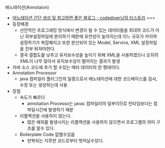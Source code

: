 애노테이션(Annotaion)
* [어노테이션 간단 생성 및 참고하면 좋은 블로그 - codediver님의 티스토리](https://codediver.tistory.com/71)
===
* 등장배경
  * 선언적인 프로그래밍 방식에서 변경이 될 수 있는 데이터들을 최대하 코드가 아닌 외부설정파일에 분리하기 때문에 유연성이 높아지는데 이느 규모가 커지며 설정하기가 복잡해지고 또한 분산되어 있는 Model, Service, XML 설정파일을 전부 뒤져야한다.
  * 결국 결합도를 낮추고 유지보수성을 높이기 위해 XML을 사용하였으나 오히려 XML이 너무 많아서 유지보수성이 떨어지는 결과가 발생
* 자바 소스 코드에 추가 할 수있는 메타 데이터의 한 형태이다.
* Annotation Processor
  * java 컴파일러 플러그인의 일종으로서 애노테이션에 대한 코드베이스를 검사, 수정 또는 생성하는데 사용
* 장점
  * 속도가 빠르다
    * annotation Processo는 javac 컴파일러의 일부이므로 런타임보다는 컴파일시간에 발생하기 때문
  * 리플렉션을 사용하지 않는다.
    * 많은 예외를 발생시키는 리플렉션을 사용하지 않으면서 프로그램의 의미 구조를 알수 있다.
  * Boilerplate Code 없앨수있음
    * 반복되는 지루한 코드로부터 벗어날수있다.
